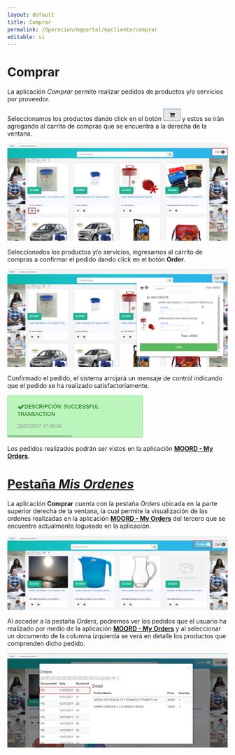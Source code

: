 ```yaml
---
layout: default
title: Comprar
permalink: /Operacion/mpportal/mpcliente/comprar
editable: si
---
```


# Comprar

La aplicación _Comprar_ permite realizar pedidos de productos y/o servicios por proveedor.

Seleccionamos los productos dando click en el botón ![](carro.png) y estos se irán agregando al carrito de compras que se encuentra a la derecha de la ventana.  

![](comprar.png)

Seleccionados los productos y/o servicios, ingresamos al carrito de compras a confirmar el pedido dando click en el botón **Order**.  

![](pedido.png)

Confirmado el pedido, el sistema arrojará un mensaje de control indicando que el pedido se ha realizado satisfactoriamente.  

![](confirmacion.png)

Los pedidos realizados podrán ser vistos en la aplicación [**MOORD - My Orders**](http://docs.oasiscom.com/Operacion/mpportal/mpcliente/moord).


# [Pestaña _Mis Ordenes_](http://docs.oasiscom.com/Operacion/mpportal/mpcliente/comprar#pestaña-_-mis-ordenes-_)

La aplicación **Comprar** cuenta con la pestaña _Orders_ ubicada en la parte superior derecha de la ventana, la cual permite la visualización de las ordenes realizadas en la aplicación [**MOORD - My Orders**](http://docs.oasiscom.com/Operacion/mpportal/mpcliente/moord) del tercero que se encuentre actualmente logueado en la aplicación.  

![](comprar1.png)

Al acceder a la pestaña _Orders_, podremos ver los pedidos que el usuario ha realizado por medio de la aplicación [**MOORD - My Orders**](http://docs.oasiscom.com/Operacion/mpportal/mpcliente/moord) y al seleccionar un documento de la columna izquierda se verá en detalle los productos que comprenden dicho pedido.  

![](comprar2.png)
